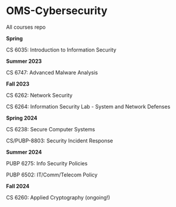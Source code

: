 # OMS-Cybersecurity
All courses repo

**Spring**

CS 6035: Introduction to Information Security

**Summer 2023**

CS 6747: Advanced Malware Analysis

**Fall 2023**

CS 6262: Network Security

CS 6264: Information Security Lab - System and Network Defenses

**Spring 2024**

CS 6238: Secure Computer Systems

CS/PUBP-8803: Security Incident Response

**Summer 2024**

PUBP 6275: Info Security Policies

PUBP 6502: IT/Comm/Telecom Policy

**Fall 2024**

CS 6260: Applied Cryptography (ongoing!)

